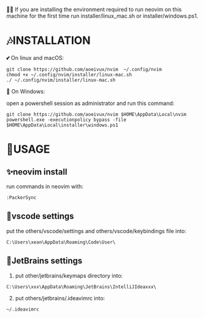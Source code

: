 👏👏 If you are installing the environment required to run neovim on this machine for the first time run installer/linux_mac.sh or installer/windows.ps1.

# 🎶INSTALLATION

💕
On linux and macOS:

```shell
git clone https://github.com/aoeivux/nvim  ~/.config/nvim 
chmod +x ~/.config/nvim/installer/linux-mac.sh
./ ~/.config/nvim/installer/linux-mac.sh
```

🐚 On Windows:

open a powershell session as administrator and run this command:

```shell
git clone https://github.com/aoeivux/nvim $HOME\AppData\Local\nvim
powershell.exe -executionpolicy bypass -file $HOME\AppData\Local\installer\windows.ps1
```

# 🎉USAGE
## ✨neovim install

run commands in neovim with:
```shell
:PackerSync
```

## 👀vscode settings
put the others/vscode/settings and others/vscode/keybindings file into:
```shell
C:\Users\xean\AppData\Roaming\Code\User\
```

## 🎂JetBrains settings
1. put other/jetbrains/keymaps directory into:
```shell
C:\Users\xxx\AppData\Roaming\JetBrains\IntelliJIdeaxxx\
```
2. put others/jetbrains/.ideavimrc into:

```shell
~/.ideavimrc
```




